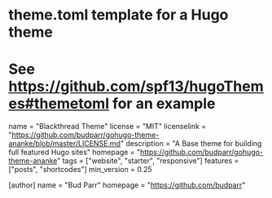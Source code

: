 # theme.toml template for a Hugo theme
# See https://github.com/spf13/hugoThemes#themetoml for an example

name = "Blackthread Theme"
license = "MIT"
licenselink = "https://github.com/budparr/gohugo-theme-ananke/blob/master/LICENSE.md"
description = "A Base theme for building full featured Hugo sites"
homepage = "https://github.com/budparr/gohugo-theme-ananke"
tags = ["website", "starter", "responsive"]
features = ["posts", "shortcodes"]
min_version = 0.25

[author]
  name = "Bud Parr"
  homepage = "https://github.com/budparr"
